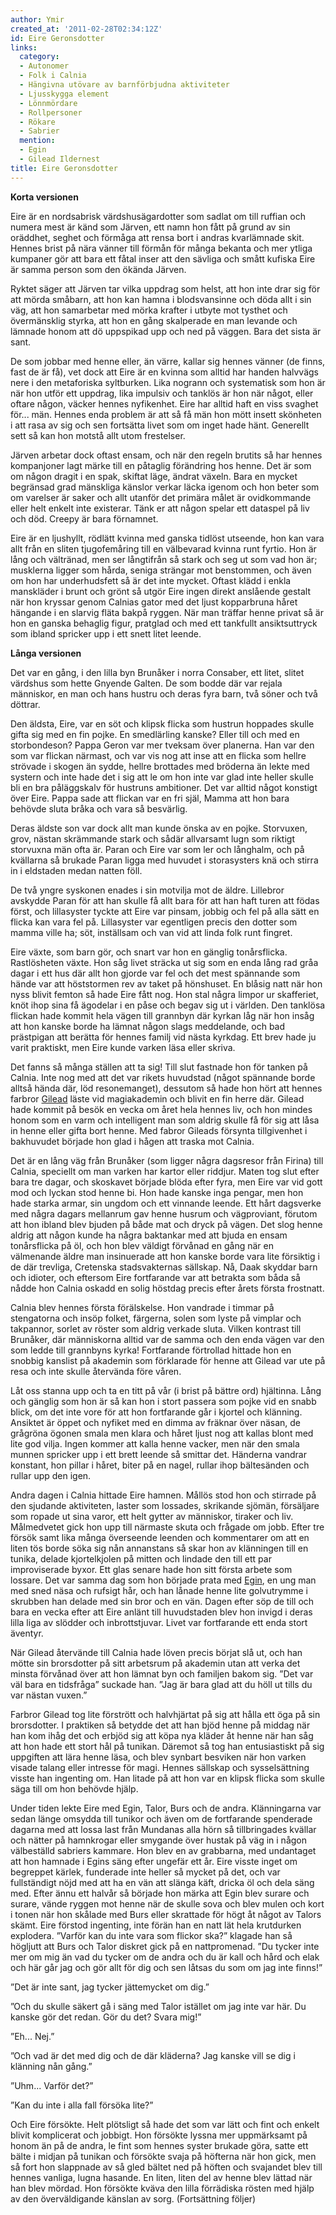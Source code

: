```yaml
---
author: Ymir
created_at: '2011-02-28T02:34:12Z'
id: Eire Geronsdotter
links:
  category:
  - Autonomer
  - Folk i Calnia
  - Hängivna utövare av barnförbjudna aktiviteter
  - Ljusskygga element
  - Lönnmördare
  - Rollpersoner
  - Rökare
  - Sabrier
  mention:
  - Egin
  - Gilead Ildernest
title: Eire Geronsdotter
---
```


**Korta versionen**

Eire är en nordsabrisk värdshusägardotter som sadlat om till ruffian och numera mest är känd som
Järven, ett namn hon fått på grund av sin oräddhet, seghet och förmåga att rensa bort i andras
kvarlämnade skit. Hennes brist på nära vänner till förmån för många bekanta och mer ytliga kumpaner
gör att bara ett fåtal inser att den sävliga och smått kufiska Eire är samma person som den ökända
Järven.

Ryktet säger att Järven tar vilka uppdrag som helst, att hon inte drar sig för att mörda småbarn,
att hon kan hamna i blodsvansinne och döda allt i sin väg, att hon samarbetar med mörka krafter i
utbyte mot tysthet och övermänsklig styrka, att hon en gång skalperade en man levande och lämnade
honom att dö uppspikad upp och ned på väggen. Bara det sista är sant.

De som jobbar med henne eller, än värre, kallar sig hennes vänner (de finns, fast de är få), vet
dock att Eire är en kvinna som alltid har handen halvvägs nere i den metaforiska syltburken. Lika
nogrann och systematisk som hon är när hon utför ett uppdrag, lika impulsiv och tanklös är hon när
något, eller oftare någon, väcker hennes nyfikenhet. Eire har alltid haft en viss svaghet för...
män. Hennes enda problem är att så få män hon mött insett skönheten i att rasa av sig och sen
fortsätta livet som om inget hade hänt. Generellt sett så kan hon motstå allt utom frestelser.

Järven arbetar dock oftast ensam, och när den regeln brutits så har hennes kompanjoner lagt märke
till en påtaglig förändring hos henne. Det är som om någon dragit i en spak, skiftat läge, ändrat
växeln. Bara en mycket begränsad grad mänskliga känslor verkar läcka igenom och hon beter som om
varelser är saker och allt utanför det primära målet är ovidkommande eller helt enkelt inte
existerar. Tänk er att någon spelar ett dataspel på liv och död. Creepy är bara förnamnet.

Eire är en ljushyllt, rödlätt kvinna med ganska tidlöst utseende, hon kan vara allt från en sliten
tjugofemåring till en välbevarad kvinna runt fyrtio. Hon är lång och vältränad, men ser långtifrån
så stark och seg ut som vad hon är; musklerna ligger som hårda, seniga strängar mot benstommen, och
även om hon har underhudsfett så är det inte mycket. Oftast klädd i enkla manskläder i brunt och
grönt så utgör Eire ingen direkt anslående gestalt när hon kryssar genom Calnias gator med det ljust
kopparbruna håret hängande i en slarvig fläta bakpå ryggen. När man träffar henne privat så är hon
en ganska behaglig figur, pratglad och med ett tankfullt ansiktsuttryck som ibland spricker upp i
ett snett litet leende.

**Långa versionen**

Det var en gång, i den lilla byn Brunåker i norra Consaber, ett litet, slitet värdshus som hette
Gnyende Galten. De som bodde där var rejala människor, en man och hans hustru och deras fyra barn,
två söner och två döttrar.

Den äldsta, Eire, var en söt och klipsk flicka som hustrun hoppades skulle gifta sig med en fin
pojke. En smedlärling kanske? Eller till och med en storbondeson? Pappa Geron var mer tveksam över
planerna. Han var den som var flickan närmast, och var vis nog att inse att en flicka som hellre
strövade i skogen än sydde, hellre brottades med bröderna än lekte med systern och inte hade det i
sig att le om hon inte var glad inte heller skulle bli en bra påläggskalv för hustruns ambitioner.
Det var alltid något konstigt över Eire. Pappa sade att flickan var en fri själ, Mamma att hon bara
behövde sluta bråka och vara så besvärlig.

Deras äldste son var dock allt man kunde önska av en pojke. Storvuxen, grov, nästan skrämmande stark
och sådär allvarsamt lugn som riktigt storvuxna män ofta är. Paran och Eire var som ler och
långhalm, och på kvällarna så brukade Paran ligga med huvudet i storasysters knä och stirra in i
eldstaden medan natten föll.

De två yngre syskonen enades i sin motvilja mot de äldre. Lillebror avskydde Paran för att han
skulle få allt bara för att han haft turen att födas först, och lillasyster tyckte att Eire var
pinsam, jobbig och fel på alla sätt en flicka kan vara fel på. Lillasyster var egentligen precis den
dotter som mamma ville ha; söt, inställsam och van vid att linda folk runt fingret.

Eire växte, som barn gör, och snart var hon en gänglig tonårsflicka. Rastlösheten växte. Hon såg
livet sträcka ut sig som en enda lång rad gråa dagar i ett hus där allt hon gjorde var fel och det
mest spännande som hände var att höststormen rev av taket på hönshuset. En blåsig natt när hon nyss
blivit femton så hade Eire fått nog. Hon stal några limpor ur skafferiet, knöt ihop sina få ägodelar
i en påse och begav sig ut i världen. Den tanklösa flickan hade kommit hela vägen till grannbyn där
kyrkan låg när hon insåg att hon kanske borde ha lämnat någon slags meddelande, och bad prästpigan
att berätta för hennes familj vid nästa kyrkdag. Ett brev hade ju varit praktiskt, men Eire kunde
varken läsa eller skriva.

Det fanns så många ställen att ta sig! Till slut fastnade hon för tanken på Calnia. Inte nog med att
det var rikets huvudstad (något spännande borde alltså hända där, löd resonemanget), dessutom så
hade hon hört att hennes farbror [Gilead] läste vid magiakademin och blivit en fin herre där. Gilead
hade kommit på besök en vecka om året hela hennes liv, och hon mindes honom som en varm och
intelligent man som aldrig skulle få för sig att låsa in henne eller gifta bort henne. Med fabror
Gileads försynta tillgivenhet i bakhuvudet började hon glad i hågen att traska mot Calnia.

Det är en lång väg från Brunåker (som ligger några dagsresor från Firina) till Calnia, speciellt om
man varken har kartor eller riddjur. Maten tog slut efter bara tre dagar, och skoskavet började
blöda efter fyra, men Eire var vid gott mod och lyckan stod henne bi. Hon hade kanske inga pengar,
men hon hade starka armar, sin ungdom och ett vinnande leende. Ett hårt dagsverke med några dagars
mellanrum gav henne husrum och vägproviant, förutom att hon ibland blev bjuden på både mat och dryck
på vägen. Det slog henne aldrig att någon kunde ha några baktankar med att bjuda en ensam
tonårsflicka på öl, och hon blev väldigt förvånad en gång när en välmenande äldre man insinuerade
att hon kanske borde vara lite försiktig i de där trevliga, Cretenska stadsvakternas sällskap. Nå,
Daak skyddar barn och idioter, och eftersom Eire fortfarande var att betrakta som båda så nådde hon
Calnia oskadd en solig höstdag precis efter årets första frostnatt.

Calnia blev hennes första förälskelse. Hon vandrade i timmar på stengatorna och insöp folket,
färgerna, solen som lyste på vimplar och takpannor, sorlet av röster som aldrig verkade sluta.
Vilken kontrast till Brunåker, där människorna alltid var de samma och den enda vägen var den som
ledde till grannbyns kyrka! Fortfarande förtrollad hittade hon en snobbig kanslist på akademin som
förklarade för henne att Gilead var ute på resa och inte skulle återvända före våren.

Låt oss stanna upp och ta en titt på vår (i brist på bättre ord) hjältinna. Lång och gänglig som hon
är så kan hon i stort passera som pojke vid en snabb blick, om det inte vore för att hon fortfarande
går i kjortel och klänning. Ansiktet är öppet och nyfiket med en dimma av fräknar över näsan, de
grågröna ögonen smala men klara och håret ljust nog att kallas blont med lite god vilja. Ingen
kommer att kalla henne vacker, men när den smala munnen spricker upp i ett brett leende så smittar
det. Händerna vandrar konstant, hon pillar i håret, biter på en nagel, rullar ihop bältesänden och
rullar upp den igen.

Andra dagen i Calnia hittade Eire hamnen. Mållös stod hon och stirrade på den sjudande aktiviteten,
laster som lossades, skrikande sjömän, försäljare som ropade ut sina varor, ett helt gytter av
människor, tiraker och liv. Målmedvetet gick hon upp till närmaste skuta och frågade om jobb. Efter
tre försök samt lika många överseende leenden och kommentarer om att en liten tös borde söka sig nån
annanstans så skar hon av klänningen till en tunika, delade kjortelkjolen på mitten och lindade den
till ett par improviserade byxor. Ett glas senare hade hon sitt första arbete som lossare. Det var
samma dag som hon började prata med [Egin], en ung man med sned näsa och rufsigt hår, och han lånade
henne lite golvutrymme i skrubben han delade med sin bror och en vän. Dagen efter söp de till och
bara en vecka efter att Eire anlänt till huvudstaden blev hon invigd i deras lilla liga av slödder
och inbrottstjuvar. Livet var fortfarande ett enda stort äventyr.

När Gilead återvände till Calnia hade löven precis börjat slå ut, och han mötte sin brorsdotter på
sitt arbetsrum på akademin utan att verka det minsta förvånad över att hon lämnat byn och familjen
bakom sig. ”Det var väl bara en tidsfråga” suckade han. ”Jag är bara glad att du höll ut tills du
var nästan vuxen.”

Farbror Gilead tog lite förstrött och halvhjärtat på sig att hålla ett öga på sin brorsdotter. I
praktiken så betydde det att han bjöd henne på middag när han kom ihåg det och erbjöd sig att köpa
nya kläder åt henne när han såg att hon hade ett stort hål på tunikan. Däremot så tog han
entusiastiskt på sig uppgiften att lära henne läsa, och blev synbart besviken när hon varken visade
talang eller intresse för magi. Hennes sällskap och sysselsättning visste han ingenting om. Han
litade på att hon var en klipsk flicka som skulle säga till om hon behövde hjälp.

Under tiden lekte Eire med Egin, Talor, Burs och de andra. Klänningarna var sedan länge omsydda till
tunikor och även om de fortfarande spenderade dagarna med att lossa last från Mundanas alla hörn så
tillbringades kvällar och nätter på hamnkrogar eller smygande över hustak på väg in i någon
välbeställd sabriers kammare. Hon blev en av grabbarna, med undantaget att hon hamnade i Egins säng
efter ungefär ett år. Eire visste inget om begreppet kärlek, funderade inte heller så mycket på det,
och var fullständigt nöjd med att ha en vän att slänga käft, dricka öl och dela säng med. Efter ännu
ett halvår så började hon märka att Egin blev surare och surare, vände ryggen mot henne när de
skulle sova och blev mulen och kort i tonen när hon skålade med Burs eller skrattade för högt åt
något av Talors skämt. Eire förstod ingenting, inte förän han en natt lät hela krutdurken explodera.
”Varför kan du inte vara som flickor ska?” klagade han så högljutt att Burs och Talor diskret gick
på en nattpromenad. ”Du tycker inte mer om mig än vad du tycker om de andra och du är kall och hård
och elak och här går jag och gör allt för dig och sen låtsas du som om jag inte finns!”

”Det är inte sant, jag tycker jättemycket om dig.”

”Och du skulle säkert gå i säng med Talor istället om jag inte var här. Du kanske gör det redan. Gör
du det? Svara mig!”

”Eh... Nej.”

”Och vad är det med dig och de där kläderna? Jag kanske vill se dig i klänning nån gång.”

”Uhm... Varför det?”

”Kan du inte i alla fall försöka lite?”

Och Eire försökte. Helt plötsligt så hade det som var lätt och fint och enkelt blivit komplicerat
och jobbigt. Hon försökte lyssna mer uppmärksamt på honom än på de andra, le fint som hennes syster
brukade göra, satte ett bälte i midjan på tunikan och försökte svaja på höfterna när hon gick, men
så fort hon slappnade av så gled bältet ned på höften och svajandet blev till hennes vanliga, lugna
hasande. En liten, liten del av henne blev lättad när han blev mördad. Hon försökte kväva den lilla
förrädiska rösten med hjälp av den överväldigande känslan av sorg. (Fortsättning följer)

  [Gilead]: Gilead_Ildernest
  [Egin]: Egin